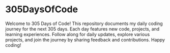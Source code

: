 # 305DaysOfCode
Welcome to 305 Days of Code!  This repository documents my daily coding journey for the next 305 days. Each day features new code, projects, and learning experiences. Follow along for daily updates, explore various projects, and join the journey by sharing feedback and contributions.  Happy coding!
